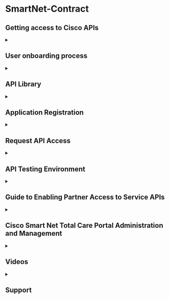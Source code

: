 # SmartNet-Contract

## Getting access to Cisco APIs 

<details>
<summary><h2>User onboarding process</h2></summary>

**Overview**

Cisco Services APIs are available only to Cisco Smart Net Total Care (SNTC) (https://www.cisco.com/c/m/en_us/customer-experience/support/smart-net-total-care.html) customers and their designated SNTC reseller Partners. Access is gated through a role-based process administered by the customer organization via the Cisco Services Access Management tool (https://cdceb.cloudapps.cisco.com/csam).

**Email Cisco API team for onboarding**

For Onboarding support questions please contact partner-integrations@cisco.com.

**API users accounts**

Specific registered Cisco.com user accounts (representing the application developer)(https://identity.cisco.com/ui/tenants/global/v1.0/enrollment-ui) are granted access to the Services APIs on behalf of a customer. These API users are then empowered to register unique application integration instances, generate API tokens, and start making API requests to retrieve a customer's service data.

An API user can be either:

**A customer user** - an internal developer who is a member of the customer's organization, previously onboarded to the customer's SNTC portal by the org's Delegated Administrator (DA).
  
**What's a delegated administrator?**

Note: This question is only applicable for Party-based APIs (example PSS API, EF API).
Cisco Service Access Management (CSAM) enables external partners to self-administer role-based user access to various Cisco Service programs. Self-administration is based upon the concept of delegated administration. Access is first granted, by Cisco, to one trusted person at the Customer or Partner Company, who then assumes responsibility for assigning access privileges to the rest of the users at their company.

You may already be using some other tool or process to manage CCO IDs for your users; however, CSAM is needed to perform these additional tasks before gaining access to the API Console:
•Associating user(s) to a party
•Assigning user(s) a role on the API Console

**A partner user** - an external/non-customer developer, whose Cisco.com ID is a member of a SNTC Cisco reseller partner organization. The partner organization must have at least one valid SNTC contract with the delegating customer's organization.

**Granting API access**

The customer SNTC Delagated Administrator grants API access to an API user via the Cisco Services Access Management Tool.

The steps vary slightly for customer vs. partner users:

Granting API access for customer users - https://www.cisco.com/c/dam/en/us/support/docs/services/sntc/Guide-to-Assigning-Customer-API-Roles.pdf

Granting API access for partners users - https://www.cisco.com/c/dam/en/us/support/docs/services/sntc/Guide-to-Assigning-API-Role.pdf

Once the onboarding process is complete, the API user can access the Cisco API Developer Portal to register an application with one-or-more of the Services APIs.

- https://developer.cisco.com/docs/service-apis/#!user-onboarding-process/user-onboarding-process

**Guide**

- https://www.cisco.com/c/en/us/support/docs/services/sntc/onboarding_guide.html

</details>


<details>
<summary><h2>API Library</h2></summary>

## Postman Resources
https://developer.cisco.com/docs/support-apis/#!cisco-support-apis-wadl-files/cisco-support-apis-wadl-files
  
## Contracts and Coverage
The Contracts API provides details about the contracts associated to the devices in a customer’s inventory. The Coverage API provides a list of all devices that are covered under the selected Cisco Contract number. If a device is not covered by a partner invoking the API, then information like contract number and other related API attributes are marked “confidential”.

## Features
The Contracts API provides the following features:

Supports RESTful interface, using a RAML definition file.
Supports JSON data format
Includes web services that return:
Contracts owned by customers or partners
Devices that are covered by a Cisco Service contract belonging to the customer or partner.
Devices in the inventory that are not covered by Cisco Service contract.  
  
## Contract Details
The contract details API returns details about specific contracts owned by customers or partners for devices in the customer’s inventory.
This API supports filtering, pagination, sorting and chunked transfer encoding. For more information, see General API Feature section for examples and features that allow you to optimize and manipulate the response.

### API URL
GET : https://apx.cisco.com/cs/api/v1/contracts/contract-details  
  
### Sample Request
https://apx.cisco.com/cs/api/v1/contracts/contract-details?customerId=1234

### Sample JSON Response
  
![image](https://user-images.githubusercontent.com/9085386/206316741-dc513793-a4fe-4f4e-bcc0-1b4d3cfabd22.png)
  
  
  
## Product Alerts
Product Alerts API provides information on the latest product alerts for a given partner/customer/inventory. The End of Life (EoL) service provides access to Cisco EoL product data. Customers and partners can request Cisco EoL product information for both hardware and software using a combination of input parameters. The Field Notice and Security Advisory API provides information on hardware and software issues involving Cisco products.

Features
The Cisco Product Information API provides the following features:

Supports RESTful interface, using a RAML definition file.
Supports JSON data format
Includes web services that return:
Field Notice information for a specific device or set of devicess.
Field Notice Bulletin details associated with a field notice.
Hardware End of Life details for a specific hardware device or set of devices.
Hardware Bulletins detail for the associated hardware device.
Security Vulnerability information including the Common Vulnerability and Exposure (CVE) identifiers and Common Vulnerability Scoring System (CVSS) for devices associated with customer ID.
Security Advisory bulletins detail for one or more security advisory IDs associated with the devices.
System Software End of Life details for a specific hardware device or set of devices.
System Software End of Life Bulletins detail for device(s) in the customer’s inventory

## Hardware End Of Life API
The Hardware End-of-Life API retrieves end of life details for a specific hardware device. All request parameters are optional other than “customerId”.

If "neInstanceId" is not provided in the request, the response will contain end of life information for all devices in the customer’s inventory.

This API supports filtering, pagination, sorting and chunked transfer encoding. For more information, see the General API Feature section for examples and features that allow you to optimize and manipulate the response.

###  API URL
GET : https://apx.cisco.com/cs/api/v1/product-alerts/hardware-eol
  
### Sample Request
https://apx.cisco.com/cs/api/v1/product-alerts/hardware-eol?customerId=1234

### Sample JSON Response  
  
![image](https://user-images.githubusercontent.com/9085386/206313991-0887a468-63d9-45dd-98ed-25c008dd28f7.png)
  

**More EOL APIs**
- https://developer.cisco.com/docs/service-apis/#!product-alerts/features
  
### EoX API (End of Life)

- https://developer.cisco.com/docs/support-apis/#!eox
  

## Security Advisory API

The PSIRT API returns security vulnerability information including the Common Vulnerability and Exposure (CVE) identifiers and Common Vulnerability Scoring System (CVSS) for devices associated with customer ID. All request parameters are optional other than “customerId”.

If device ID is not provided in the request, the response will contain security advisory information for all device IDs associated with the customer.

This API supports filtering, pagination, sorting and chunked transfer encoding. For more information, see the General API Feature section for examples and features that allow you to optimize and manipulate the response.

### API URL
GET : https://apx.cisco.com/cs/api/v1/product-alerts/security-advisories
  
### Sample Request
https://apx.cisco.com/cs/api/v1/product-alerts/security-advisories?customerId=1234

### Sample JSON Response
  
![image](https://user-images.githubusercontent.com/9085386/206314708-bc48747d-1109-400c-af2f-3d0781e573c7.png)

**More Security APIs**
- https://developer.cisco.com/docs/service-apis/#!product-alerts/features
  

## Software End Of Life
  
The Software End-of-Life API returns system software end of life details for a specific hardware device. All request parameters are optional other than “customerId”.

If "neInstanceId" is not provided in the request, the response will contain software end of life information for all devices in the inventory of the specified customer.

This API supports filtering, pagination, sorting and chunked transfer encoding. For more information, see the General API Feature section for examples and features that allow you to optimize and manipulate the response.

### API URL
GET : https://apx.cisco.com/cs/api/v1/product-alerts/software-eol  
  
### Sample Request
https://apx.cisco.com/cs/api/v1/product-alerts/software-eol?customerId=1234

### Sample JSON Response  
  
![image](https://user-images.githubusercontent.com/9085386/206315596-127555a2-7a58-44f2-8e55-e0a31f84c8f6.png)
  
  
</details>

<details>
<summary><h2>Application Registration</h2></summary>

Registering an application with the Cisco API Developer Portal generates all the details needed to successfully complete the authentication sequence.

Support APIs applications require an API "access token" in order to authenticate each individual API request. To generate such an access token (typically performed upon startup, or just prior to accessing the API), the application performs an OAuth2 client credentials grant flow. Registering an application with the Cisco API Console generates all the details needed to successfully complete the authentication sequence.

Regarding application registrations:

API users can register multiple applications.

A single application registration can be configured to access one-or-more of the individual Support APIs.

Each registration represents the identity/role/access/permissions of the API user that created it, with regards to any customer data.

Registering an application generates a set of credentials - the Client ID and Client Secret - which are submitted in the OAuth2 authentication request.

These credentials are secrets unique to the registered application, and must be carefully protected, just as a username/password would be. They do not expire, however they can be revoked/regenerated in the API Console by the API user if they are ever compromised (this will likely require re-populating the ID/secret into the runtime configuration of any apps using the old set of secrets.)

- https://developer.cisco.com/docs/support-apis/#!application-registration/application-registration

## Oauth2 Instructions

- https://apiconsole.cisco.com/docs/read/overview/Oauth_20_Topics
  
- https://tools.ietf.org/html/rfc6749  

</details>

<details>
<summary><h2>Request API Access</h2></summary>

1. Go to Developer portal
https://anypoint.mulesoft.com/apiplatform/apx#/portals/

2. Search for API choosen from API Library

![image](https://user-images.githubusercontent.com/9085386/206319964-fe918ff7-b06f-42b7-a9fb-00cc43b580cb.png)

3. Choose API that matches your request
  
![image](https://user-images.githubusercontent.com/9085386/206320245-f5372102-f4ed-469c-9bc3-18dbf91a2708.png)
  
4. Request API Access
  
![image](https://user-images.githubusercontent.com/9085386/206320531-38e169fc-77c5-4cd7-a0c9-c99f1572f2f9.png)
  
<br>
  
![image](https://user-images.githubusercontent.com/9085386/206320951-6500058d-fca2-490d-94df-a23888f8facb.png)
  
<br>
  
![image](https://user-images.githubusercontent.com/9085386/206321110-92aed4b0-5d65-45b2-8f16-084a4297719c.png)
  
<br>

5. Verify API
  
<br>
  
![image](https://user-images.githubusercontent.com/9085386/206321420-c2c6a2e9-cb8e-4aba-93f8-02ff855485fa.png)
  
  
</details> 
  

<details>
<summary><h2>API Testing Environment</h2></summary>
  
How do I run and test the "HelloWorld" API on the Cisco env using OAuth 2.0?

The Hello API is a RESTful API built specifically to serve as the starting point for learning how to interact with APIs that are securely exposed through Cisco's API Console. APIs are protected using OAuth 2.0 standard. There are 3 steps involved to make a successful API call.

Step 1: Register an Application to use the HelloWorld API
Please refer to “How do I register an application for APIs?” (above)

Step 2: Generate an Access Token
Please refer to https://apiconsole.cisco.com/files/Token_Access.pdf
Access tokens can be generated using this OAuth 2.0 Spec guide (token developer guide) based on the grant type you choose. Every Access Token is valid for 60 min. After 60 min the application will have to request a new access token.

Step 3: Make an API request
Make a https GET request to https://api.cisco.com/hello and Pass the Access Token from Step 2 as part of the Request header; e.g., Authorization: Bearer
Functionally, the API concatenates the string "hello" to the single path parameter passed. If no path parameter is passed, it simply echoes back "Hello World".  
  
</details>
  
<details>
<summary><h2>Guide to Enabling Partner Access to Service APIs</h2></summary>
<br>
- https://www.cisco.com/c/dam/en/us/support/docs/services/sntc/Guide-to-Assigning-Customer-API-Roles.pdf

</details>

<details>
<summary><h2>Cisco Smart Net Total Care Portal Administration and Management</h2></summary>

## Manage Portal Access

A customer administrator can grant or remove access to specific types of information, capabilities, and inventories and segments on a user-by-user basis. Complete these steps in order to control these rights:

Log into the Smart Net Total Care portal.
From the Admin dashboard, click in order to maximize the Users pane.
Choose the user from the list.
Select Actions > Manage Access.
Check or uncheck the items that are listed in order to control access. These are the available options:
Information:
Product alerts
Device configuration
LOA privilege information (only available for CBR Administrator or CBR User)
Service API Access (only available for CBR Administrator)
Capabilities:
Service Coverage Management
Alert Management
Update Device Site Information
You can also control access to individual inventory or segment installed base data.
Click Confirm in order to save your selections. The user should experience the new permissions upon their next login to the portal.

## Request Partner Delegated Administrator (For Partners Only)
Partners selling Smart Net Total Care who access the portal to support their customers or who use SNTC for their own Partner company need to ensure the Partner company has a DA assigned. This allows them to manage Partner users and be granted access to their customers' data in the SNTC portal in a Cisco Branded Reseller (CBR) role (either as a CBR Administrator or CBR User).

Complete these steps in order to assign a DA for your partner company:

Login to the Partner Self-Service tool with your CCO ID.
Click View Profile to see a list of administrators for your partner company
Select one administrator to nominate as the Delegated Admin.
Send an email to sntc-support@cisco.com to nominate your partner admin as the Delegated Admin.
(If the partner is in the China region send the email to chinese-tac@cisco.com)
Subject line: Partner Delegated Administrator Setup Request
Content: Provide the CCO ID, company name, and email address of your nominee and the SNTC contract # of the customer for which you will have a CBR role in the portal
Cisco will setup the Delegated Admin for your partner company and send an email notifying that they have been nominated to become the DA. The email provides a link to accept the Terms and Conditions which they must click to Accept.

The DA can then follow the steps to Add New Users to the Portal and Assign Roles including nominate another user from their partner company as a DA. Once users are associated with the partner company, customers can then follow steps to Add Partners to the Portal and Assign Roles. A customer can also grant their Partner CBR Admin the right to add other partner users to the portal on their own. Follow the steps to give CBR Administrator Rights to Add Partner Users.

</details>


<details>
<summary><h2>Videos</h2></summary>

- https://www.cisco.com/c/en/us/support/services/sntc-portal/video-resources.html?videoId=5384974006001

</details>


<details>
<summary><h2>Support</h2></summary>

- https://apiconsole.cisco.com/Support  

- For Onboarding support questions please contact partner-integrations@cisco.com.

- For Production support questions please follow the instructions at https://www.cisco.com/E-Learning/gbo-ccw/cdc_bulk/Cisco_Commerce_Misc/B2B_Support.pdf to open a case.

> Note: Partner Onboarding Environment (POE) is the recommended environment to test your solution. DO NOT TEST in CISCO’s PRODUCTION ENVIRONMENT. A subset of your production data has been provisioned in this test environment for your convenience. The data subset replication takes place after every Cisco quarterly release and hence available subset is as of Cisco release date.

<details>
<summary><h2>Blogs</h2></summary>

- https://community.cisco.com/t5/pss-documentation-library/request-access-to-the-pss-apis/ta-p/4094595

</details>

<details>
<summary><h2>Extras</h2></summary>

## Find a Contract Number and Add Access to Your Contract Number

- https://www.cisco.com/c/en/us/support/docs/security/web-security-appliance/118223-qanda-csa-00.html

/details>

